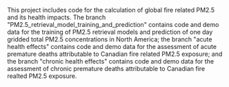 This project includes code for the calculation of global fire related PM2.5 and its health impacts. The branch "PM2.5_retrieval_model_training_and_prediction" contains code and demo data for the training of PM2.5 
retrieval models and prediction of one day gridded total PM2.5 concentrations in North America; the branch "acute health effects" contains code and demo data for the assessment of acute premature deaths attributable to
Canadian fire related PM2.5 exposure; and the branch "chronic health effects" contains code and demo data for the assessment of chronic premature deaths attributable to Canadian fire realted PM2.5 exposure.
